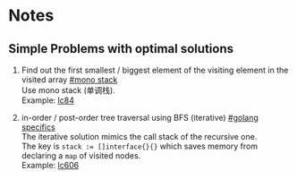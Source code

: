 # Notes

## Simple Problems with optimal solutions

1. Find out the first smallest / biggest element of the visiting element in the visited array [#mono stack]()  
Use mono stack (单调栈).  
Example: [lc84](../golang/lc84LargestRectangleInHistogram.go)

2. in-order / post-order tree traversal using BFS (iterative) [#golang specifics]()  
The iterative solution mimics the call stack of the recursive one.  
The key is `stack := []interface{}{}` which saves memory from declaring a `map` of visited nodes.  
Example: [lc606](../golang/lc606ConstructStringFromBinaryTree.go)
